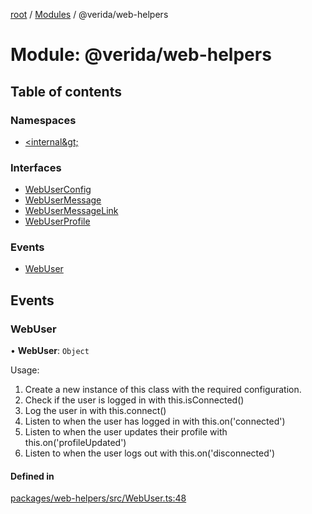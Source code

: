 [root](../README.md) / [Modules](../modules.md) / @verida/web-helpers

# Module: @verida/web-helpers

## Table of contents

### Namespaces

- [&lt;internal\&gt;](verida_web_helpers._internal_.md)

### Interfaces

- [WebUserConfig](../interfaces/verida_web_helpers.WebUserConfig.md)
- [WebUserMessage](../interfaces/verida_web_helpers.WebUserMessage.md)
- [WebUserMessageLink](../interfaces/verida_web_helpers.WebUserMessageLink.md)
- [WebUserProfile](../interfaces/verida_web_helpers.WebUserProfile.md)

### Events

- [WebUser](verida_web_helpers.md#webuser)

## Events

### WebUser

• **WebUser**: `Object`

Usage:

1. Create a new instance of this class with the required configuration.
2. Check if the user is logged in with this.isConnected()
3. Log the user in with this.connect()
4. Listen to when the user has logged in with this.on('connected')
5. Listen to when the user updates their profile with this.on('profileUpdated')
5. Listen to when the user logs out with this.on('disconnected')

#### Defined in

[packages/web-helpers/src/WebUser.ts:48](https://github.com/verida/verida-js/blob/032961c/packages/web-helpers/src/WebUser.ts#L48)
